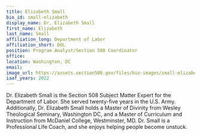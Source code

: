 ```yaml
---
title: Elizabeth Small
bio_id: small-elizabeth
display_name: Dr. Elizabeth Small
first_name: Elizabeth
last_name: Small
affiliation_long: Department of Labor
affiliation_short: DOL
position: Program Analyst/Section 508 Coordinator
office: 
location: Washington, DC
email: 
image_url: https://assets.section508.gov/files/bio-images/small-elizabeth.png
iaaf_years: 2022
---
```

Dr. Elizabeth Small is the Section 508 Subject Matter Expert for the Department of Labor. She served twenty-five years in the U.S. Army. Additionally, Dr. Elizabeth Small holds a Master of Divinity from Wesley Theological Seminary, Washington DC, and a Master of Curriculum and Instruction from McDaniel College, Westminster, MD. Dr. Small is a Professional Life Coach, and she enjoys helping people become unstuck.